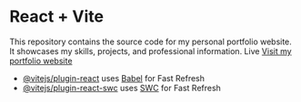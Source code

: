 # React + Vite
This repository contains the source code for my personal portfolio website. It showcases my skills, projects, and professional information.
Live [Visit my portfolio website](https://6607fcbde4397f996c6814e4--mellow-queijadas-5e5613.netlify.app/)

- [@vitejs/plugin-react](https://github.com/vitejs/vite-plugin-react/blob/main/packages/plugin-react/README.md) uses [Babel](https://babeljs.io/) for Fast Refresh
- [@vitejs/plugin-react-swc](https://github.com/vitejs/vite-plugin-react-swc) uses [SWC](https://swc.rs/) for Fast Refresh
